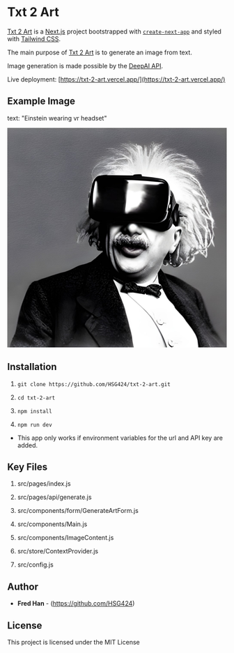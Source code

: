# Txt 2 Art

[Txt 2 Art](https://txt-2-art.vercel.app/) is a [Next.js](https://nextjs.org/) project bootstrapped with [`create-next-app`](https://github.com/vercel/next.js/tree/canary/packages/create-next-app) and styled with [Tailwind CSS](https://tailwindcss.com/).

The main purpose of [Txt 2 Art](https://txt-2-art.vercel.app/) is to generate an image from text.

Image generation is made possible by the [DeepAI API](https://deepai.org/).

Live deployment: [https://txt-2-art.vercel.app/](https://txt-2-art.vercel.app/)

## Example Image

text: "Einstein wearing vr headset"

![Example Image](/public/example-imgs/text2img.jpg "Example Image")

## Installation

1. `git clone https://github.com/HSG424/txt-2-art.git`

2. `cd txt-2-art`

3. `npm install`

4. `npm run dev`

- This app only works if environment variables for the url and API key are added.

## Key Files

1. src/pages/index.js

2. src/pages/api/generate.js

3. src/components/form/GenerateArtForm.js

4. src/components/Main.js

5. src/components/ImageContent.js

6. src/store/ContextProvider.js

7. src/config.js

## Author

- **Fred Han** - (https://github.com/HSG424)

## License

This project is licensed under the MIT License

